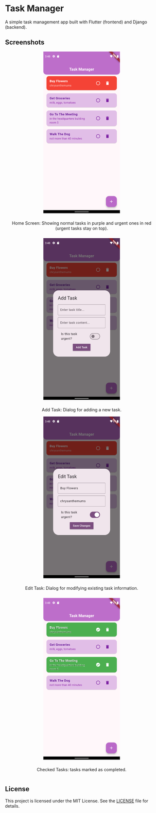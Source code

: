 # Task Manager

A simple task management app built with Flutter (frontend) and Django (backend).

## Screenshots

<div style="display: flex; flex-wrap: wrap; gap: 10px;">

  <div style="flex: 1; min-width: 300px; display: flex; flex-direction: column; align-items: center; gap: 10px;">
    <img src="screenshots/Screenshot_1734964887.png" alt="Home Screen" style="width: 50%;">
    <p style="text-align: center;">Home Screen: Showing normal tasks in purple and urgent ones in red (urgent tasks stay on top).</p>
  </div>

  <div style="flex: 1; min-width: 300px; display: flex; flex-direction: column; align-items: center; gap: 10px;">
    <img src="screenshots/Screenshot_1734964893.png" alt="Add Task" style="width: 50%;">
    <p style="text-align: center;">Add Task: Dialog for adding a new task.</p>
  </div>

</div>

<div style="display: flex; flex-wrap: wrap; gap: 10px;">

  
  <div style="flex: 1; min-width: 300px; display: flex; flex-direction: column; align-items: center; gap: 10px;">
    <img src="screenshots/Screenshot_1734964900.png" alt="Edit Task" style="width: 50%;">
    <p style="text-align: center;">Edit Task: Dialog for modifying existing task information.</p>
  </div>

  <div style="flex: 1; min-width: 300px; display: flex; flex-direction: column; align-items: center; gap: 10px;">
    <img src="screenshots/Screenshot_1734964918.png" alt="Checked Tasks" style="width: 50%;">
    <p style="text-align: center;">Checked Tasks: tasks marked as completed.</p>
  </div>

</div>

## License

This project is licensed under the MIT License. See the [LICENSE](LICENSE) file for details.
